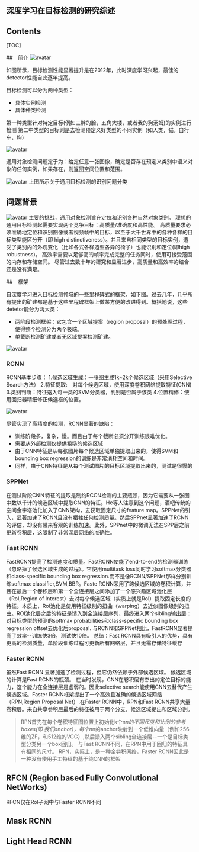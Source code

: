 
## 深度学习在目标检测的研究综述

## Contents

[TOC]


##　简介
![avatar](img/survey_1.png)

如图所示，目标检测性能显著提升是在2012年，此时深度学习兴起，最佳的detector性能自此逐年提高。

目标检测可以分为两种类型：
- 具体实例检测
- 具体种类检测

第一种类型针对特定目标(例如三胖的脸，五角大楼，或者我的狗汤姆)的实例进行检测
第二中类型的目标则是去检测预定义好类型的不同实例（如人类，猫，自行车，狗）

![avatar](img/survey_mileston.png)

通用对象检测问题定于为：给定任意一张图像，确定是否存在预定义类别中语义对象的任何实例，如果存在，则返回空间位置和范围。

![avatar](img/survey_recognition.png)
上图所示关于通用目标检测的识别问题分类


## 问题背景

![avatar](img/survey_challenges.png)
主要的挑战，通用对象检测旨在定位和识别各种自然对象类别。
理想的通用目标检测起需要实现两个竞争目标：高质量/准确度和高性能。
高质量要求必须准确地定位和识别图像或者视频帧中的目标，以至于大千世界中的各种各样的目标类型能区分开（即 high distinctiveness）。并且来自相同类型的目标实例，遭受了类别内的外观变化（比如各式各样造型各异的椅子）也能识别和定位(即high robustness)。
高效率需要以足够高的帧率完成完整的任务同时，使用可接受范围的内存和存储空间。
尽管过去数十年的研究和显著进步，高质量和高效率的结合还是没有满足。

##　框架

自深度学习进入目标检测领域的一些里程碑式的框架，如下图。过去几年，几乎所有提出的矿建都是基于这些里程碑框架上做某方便的改进得到。概括地说，这些detetor能分为两大类：

- 两阶段检测框架：它包含一个区域提案（region proposal）的预处理过程，使得整个检测分为两个极端。
- 单截断检测矿建或者无区域提案检测矿建。
  
![avatar](img/survey_framework_milestone.png)


### RCNN


RCNN基本步骤：
1.候选区域生成：一张图生成1k~2k个候选区域（采用Selective Search方法）
2.特征提取:　对每个候选区域，使用深度卷积网络提取特征(CNN)
3.类别判断：特征送入每一类的SVM分类器，判别是否属于该类
4.位置精修：使用回归器精细修正候选框的位置。

![avatar](img/survey_RCNN.png)

尽管实现了高精度的检测，RCNN显著的缺陷：

- 训练阶段多，复杂，慢。而且由于每个截断必须分开训练很难优化。
- 需要从外部检测仅提供粗糙的候选区域
- 由于CNN特征是从每张图片每个候选区域单独提取出来的，使得SVM和bounding box regression的训练是非常消耗空间和时间。
- 同样，由于CNN特征是从每个测试图片的目标区域提取出来的，测试是很慢的
  
### SPPNet
在测试阶段CNＮ特征的提取是制约RCCN检测的主要瓶颈，因为它需要从一张图中数以千计的候选区域中提取CNN的特征。He等人注意到这个问题，酒吧传统的空间金字塔池化加入了CNN架构，去获取固定尺寸的feature map。SPPNet的引入，显著加速了RCNN且没有牺牲任何检测质量。然后SPPnet显著加速了RCNN的评估，却没有带来客观的训练加速。此外，SPPnet中的微调无法在SPP层之前更新卷积层，这限制了非常深层网络的准确性。

### Fast RCNN

FastRCNN提高了检测速度和质量。FastRCNN使能了end-to-end的检测器训练（忽略掉了候选区域生成的过程）。它使用multitask loss同时学习softmax分类器和class-specific bounding box regression.而不是像RCNN/SPPNet那样分别训练softmax classifier,SVM,BBR。Faste RCNN采用了跨候选区域的卷积计算，并且在最后一个卷积层和第一个全连接层之间添加了一个感兴趣区域池化层（RoI,Region of Interest）去对每个候选区域（实质上就是RoI）提取固定长度的特征。本质上，RoI池化是使用特征级别的扭曲（warping）去近似图像级别的扭曲。ROI池化层之后的特征是馈入到全连接层序列，最终进入两个sibling输出层：对目标类型的预测的softmax probabilities和class-specific bounding box regression offset去优化后proposal.
与RCNN和SPPNet相比，FastRCNN显著提高了效率--训练快3倍，测试快10倍。
总结：Fast RCNN具有吸引人的优势，具有更高的检测质量，单阶段训练过程可更新所有网络层，并且无需存储特征缓存
### Faster RCNN

虽然Fast RCNN 显著加速了检测过程，但它仍然依赖于外部候选区域。 候选区域的计算是Fast RCNN的瓶颈。
在当时发现，CNN在卷积层有杰出的定位目标的能力，这个能力在全连接层是虚弱的。因此selective search能使用CNN去替代产生候选区域。Faster RCNN框架提出了一个高效且准确的候选区域网络（RPN,Region Proposal Net）.在Faster RCNN中，RPN和Fast RCNN共享大量卷积层。来自共享卷积层最后的特征被用于两个分支，候选区域提出和区域分割。

> RPN首先在每个卷积特征图位置上初始化k个n*n的不同尺度和比例的参考boxes(即 我们anchor)，每个n*n的anchor映射到一个低维向量（例如256维的ZF，和512维的VGG）,然后馈入两个sibling全连接层--一个是目标类型分类另一个box回归。 与Fast RCNN不同，在RPN中用于回归的特征具有相同的尺寸。 
> RPN，实际上，是一种全卷积网络，Faster RCNN因此是一种没有使用手工特征的基于纯CNN的框架

## RFCN (Region based Fully Convolutional NetWorks)

RFCN仅在RoI子网中与Faster RCNN不同


## Mask RCNN

## Light Head RCNN

